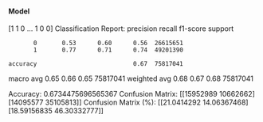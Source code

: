 #### Model
[1 1 0 ... 1 0 0]
Classification Report:
              precision    recall  f1-score   support

           0       0.53      0.60      0.56  26615651
           1       0.77      0.71      0.74  49201390

    accuracy                           0.67  75817041
   macro avg       0.65      0.66      0.65  75817041
weighted avg       0.68      0.67      0.68  75817041

Accuracy: 0.6734475696565367
Confusion Matrix:
[[15952989 10662662]
 [14095577 35105813]]
Confusion Matrix (%):
[[21.0414292  14.06367468]
 [18.59156835 46.30332777]]
